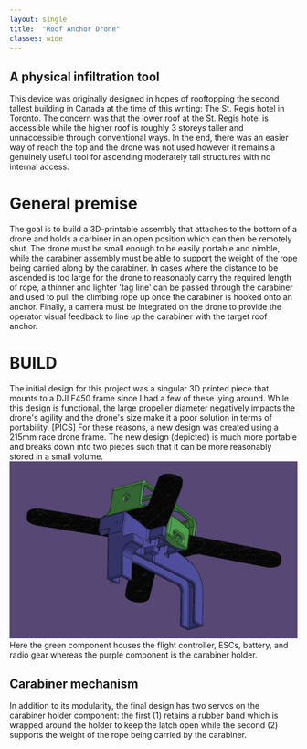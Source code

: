 ```yaml
---
layout: single
title:  "Roof Anchor Drone"
classes: wide
---
```


## A physical infiltration tool

This device was originally designed in hopes of rooftopping the second tallest building in Canada at the time of this writing: The St. Regis hotel in Toronto. The concern was that the lower roof at the St. Regis hotel is accessible while the higher roof is roughly 3 storeys taller and unnaccessible through conventional ways. In the end, there was an easier way of reach the top and the drone was not used however it remains a genuinely useful tool for ascending moderately tall structures with no internal access.

# General premise

The goal is to build a 3D-printable assembly that attaches to the bottom of a drone and holds a carbiner in an open position which can then be remotely shut. The drone must be small enough to be easily portable and nimble, while the carabiner assembly must be able to support the weight of the rope being carried along by the carabiner. In cases where the distance to be ascended is too large for the drone to reasonably carry the required length of rope, a thinner and lighter 'tag line' can be passed through the carabiner and used to pull the climbing rope up once the carabiner is hooked onto an anchor. Finally, a camera must be integrated on the drone to provide the operator visual feedback to line up the carabiner with the target roof anchor.
 
# BUILD

The initial design for this project was a singular 3D printed piece that mounts to a DJI F450 frame since I had a few of these lying around. While this design is functional, the large propeller diameter negatively impacts the drone's agility and the drone's size make it a poor solution in terms of portability. [PICS] For these reasons, a new design was created using a 215mm race drone frame. The new design (depicted) is much more portable and breaks down into two pieces such that it can be more reasonably stored in a small volume. 
![CAD view](/assets/img/roof-anchor-drone/CAD_assembly_view.PNG)
Here the green component houses the flight controller, ESCs, battery, and radio gear whereas the purple component is the carabiner holder.

## Carabiner mechanism

In addition to its modularity, the final design has two servos on the carabiner holder component: the first (1) retains a rubber band which is wrapped around the holder to keep the latch open while the second (2) supports the weight of the rope being carried by the carabiner. 
